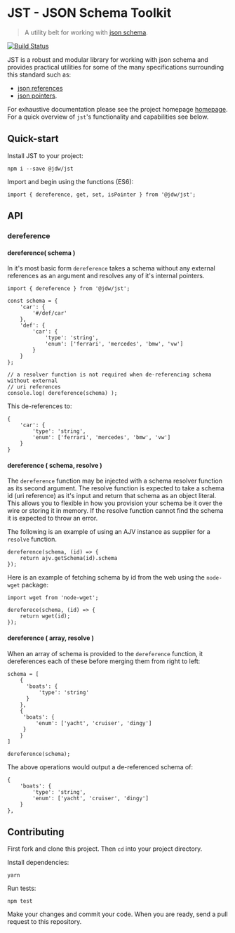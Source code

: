 JST - JSON Schema Toolkit
===

> A utility belt for working with [json schema](http://json-schema.org/).

[![Build Status](https://travis-ci.org/jdwije/jst.svg?branch=master)](https://travis-ci.org/jdwije/jst)

JST is a robust and modular library for working with json schema and provides
practical utilities for some of the many specifications surrounding this
standard such as:

- [json references](https://tools.ietf.org/html/draft-pbryan-zyp-json-ref-03)
- [json pointers](https://tools.ietf.org/html/rfc6901).

For exhaustive documentation please see the project
homepage [homepage](http://www.jwije.com/jst/). For a quick overview of `jst`'s
functionality and capabilities see below.

## Quick-start

Install JST to your project:
```
npm i --save @jdw/jst
```

Import and begin using the functions (ES6):
```
import { dereference, get, set, isPointer } from '@jdw/jst';
```

## API

### dereference

#### dereference( schema )

In it's most basic form `dereference` takes a schema without any external
references as an argument and resolves any of it's internal pointers.

```
import { dereference } from '@jdw/jst';

const schema = {
    'car': {
        '#/def/car'
    },
    'def': {
        'car': {
            'type': 'string',
            'enum': ['ferrari', 'mercedes', 'bmw', 'vw']
        }
    }
};

// a resolver function is not required when de-referencing schema without external
// uri references
console.log( dereference(schema) );
```

This de-references to:

```
{
    'car': {
        'type': 'string',
        'enum': ['ferrari', 'mercedes', 'bmw', 'vw']
    }
}
```

#### dereference ( schema, resolve )

The `dereference` function may be injected with a schema resolver function as
its second argument. The resolve function is expected to take a schema id (uri
reference) as it's input and return that schema as an object literal. This
allows you to flexible in how you provision your schema be it over the wire or
storing it in memory. If the resolve function cannot find the schema it is
expected to throw an error.

The following is an example of using an AJV instance as supplier for a `resolve`
function.

```
dereference(schema, (id) => {
    return ajv.getSchema(id).schema
});
```

Here is an example of fetching schema by id from the web using the `node-wget`
package:

```
import wget from 'node-wget';

dereferece(schema, (id) => {
    return wget(id);
});
```

#### dereference ( array, resolve )

When an array of schema is provided to the `dereference` function, it
dereferences each of these before merging them from right to left:

```
schema = [
    {
      'boats': {
          'type': 'string'
      }
    },
    {
     'boats': {
         'enum': ['yacht', 'cruiser', 'dingy']
     }
    }
]

dereference(schema);
```

The above operations would output a de-referenced schema of:
```
{
    'boats': {
        'type': 'string',
        'enum': ['yacht', 'cruiser', 'dingy']
    }
},

```

## Contributing

First fork and clone this project. Then `cd` into your project directory.

Install dependencies:
```
yarn
```

Run tests:
```
npm test
```

Make your changes and commit your code. When you are ready, send a pull request
to this repository.


